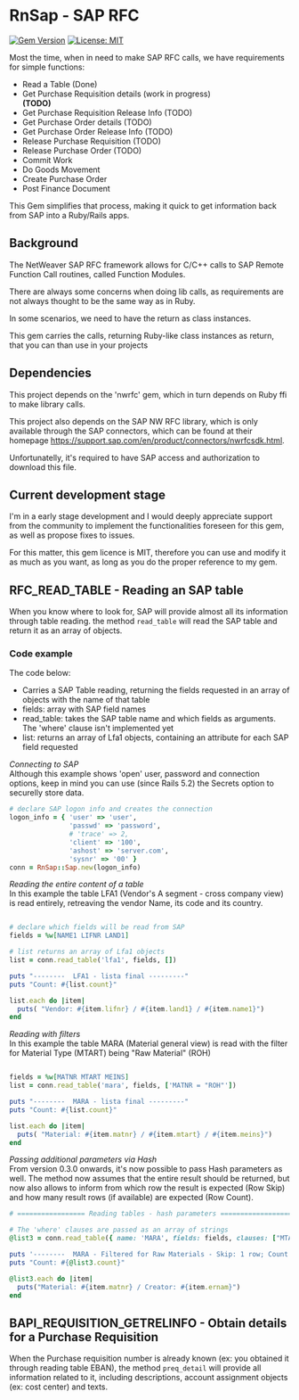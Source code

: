 # RnSap - SAP RFC 
[![Gem Version](https://badge.fury.io/rb/rnsap.svg)](https://badge.fury.io/rb/rnsap)
[![License: MIT](https://img.shields.io/badge/License-MIT-yellow.svg)](https://opensource.org/licenses/MIT)

Most the time, when in need to make SAP RFC calls, we have requirements for simple functions:
- Read a Table (Done)
- Get Purchase Requisition details (work in progress)
<br/><b>(TODO)</b>
- Get Purchase Requisition Release Info (TODO)
- Get Purchase Order details (TODO)
- Get Purchase Order Release Info (TODO)
- Release Purchase Requisition (TODO)
- Release Purchase Order (TODO)
- Commit Work
- Do Goods Movement
- Create Purchase Order
- Post Finance Document

This Gem simplifies that process, making it quick to get information back from SAP
into a Ruby/Rails apps.
## Background
The NetWeaver SAP RFC framework allows for C/C++ calls to SAP Remote Function Call routines, 
called Function Modules. 

There are always some concerns when doing lib calls, as requirements are not always thought
to be the same way as in Ruby.

In some scenarios, we need to have the return as class instances.

This gem carries the calls, returning Ruby-like class instances as return, that you can than
use in your projects

## Dependencies

This project depends on the 'nwrfc' gem, which in turn depends on Ruby ffi to make
library calls. 

This project also depends on the SAP NW RFC library, which is only available through
the SAP connectors, which can be found at their homepage 
https://support.sap.com/en/product/connectors/nwrfcsdk.html.

Unfortunatelly, it's required to have SAP access and authorization to download this file.

## Current development stage

I'm in a early stage development and I would deeply appreciate support from the community
to implement the functionalities foreseen for this gem, as well as propose fixes
to issues.

For this matter, this gem licence is MIT, therefore you can use and modify it as much
as you want, as long as you do the proper reference to my gem.

## RFC_READ_TABLE - Reading an SAP table

When you know where to look for, SAP will provide almost all its information through
table reading. the method <code>read_table</code> will read the SAP table and return it 
as an array of objects.
### Code example

The code below:
- Carries a SAP Table reading, returning the fields requested in an array of objects
  with the name of that table
- fields: array with SAP field names
- read_table: takes the SAP table name and which fields as arguments. The 'where' clause
  isn't implemented yet
- list: returns an array of Lfa1 objects, containing an attribute for each SAP field requested

*Connecting to SAP*<br/>
Although this example shows 'open' user, password and connection options, keep in mind
you can use (since Rails 5.2) the Secrets option to securelly store data.

```ruby
# declare SAP logon info and creates the connection
logon_info = { 'user' => 'user',
               'passwd' => 'password',
               # 'trace' => 2,
               'client' => '100',
               'ashost' => 'server.com',
               'sysnr' => '00' }
conn = RnSap::Sap.new(logon_info)
```

*Reading the entire content of a table*<br/>
In this example the table LFA1 (Vendor's A segment - cross company view)
is read entirely, retreaving the vendor Name, its code and its country.

```ruby

# declare which fields will be read from SAP
fields = %w[NAME1 LIFNR LAND1]

# list returns an array of Lfa1 objects
list = conn.read_table('lfa1', fields, [])

puts "--------  LFA1 - lista final ---------"
puts "Count: #{list.count}"

list.each do |item|
  puts( "Vendor: #{item.lifnr} / #{item.land1} / #{item.name1}")
end
```
*Reading with filters* <br/>
In this example the table MARA (Material general view) is read
with the filter for Material Type (MTART) being "Raw Material" (ROH)

```ruby

fields = %w[MATNR MTART MEINS]
list = conn.read_table('mara', fields, ['MATNR = "ROH"'])

puts "--------  MARA - lista final ---------"
puts "Count: #{list.count}"

list.each do |item|
  puts( "Material: #{item.matnr} / #{item.mtart} / #{item.meins}")
end
```

*Passing additional parameters via Hash* <br/>
From version 0.3.0 onwards, it's now possible to pass Hash parameters as well.
The method now assumes that the entire result should be returned, but now also
allows to inform from which row the result is expected (Row Skip) and
how many result rows (if available) are expected (Row Count).

```ruby
# ================= Reading tables - hash parameters ====================

# The 'where' clauses are passed as an array of strings
@list3 = conn.read_table({ name: 'MARA', fields: fields, clauses: ["MTART = 'ROH'"], row_skip: 1, row_count: 2 })

puts '--------  MARA - Filtered for Raw Materials - Skip: 1 row; Count: 2 rows ---------'
puts "Count: #{@list3.count}"

@list3.each do |item|
  puts("Material: #{item.matnr} / Creator: #{item.ernam}")
end
```
## BAPI_REQUISITION_GETRELINFO - Obtain details for a Purchase Requisition

When the Purchase requisition number is already known (ex: you obtained it through reading
table EBAN), the method <code>preq_detail</code> will provide all information related
to it, including descriptions, account assignment objects (ex: cost center) and texts. 